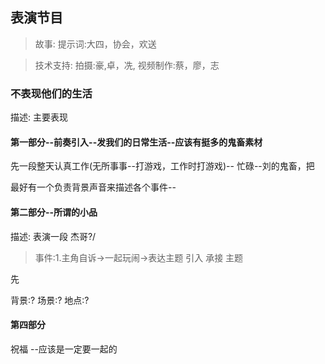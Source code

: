 ## 表演节目

>故事:
提示词:大四，协会，欢送

>技术支持:
拍摄:豪,卓，冼,
视频制作:蔡，廖，志

### 不表现他们的生活 
描述:
主要表现

#### 第一部分--前奏引入--发我们的日常生活--应该有挺多的鬼畜素材
先一段整天认真工作(无所事事--打游戏，工作时打游戏)--
忙碌--刘的鬼畜，把

最好有一个负责背景声音来描述各个事件--

#### 第二部分--所谓的小品
描述:
表演一段 杰哥?/

>事件:1.主角自诉->一起玩闹->表达主题
    引入      承接          主题

先

背景:?
场景:?
地点:?


#### 第四部分
祝福 --应该是一定要一起的














